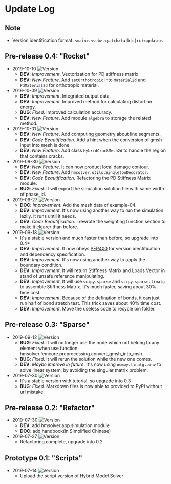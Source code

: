 # Update Log

## Note

* Version identification format: `<main>.<sub>.<patch>(a|b|c|rc)<update>`.

## Pre-release 0.4: "Rocket"

* 2019-10-10 ![Version](https://img.shields.io/badge/pre--release-0.4.3a5-brightgreen.svg)
  * **DEV**: *Improvement*. Vectorization for PD stiffness matrix.
  * **DEV**: *New Feature*. Add `setOrthotropic` into `Material2d` and `PdMaterial2d` for orthotropic material.
* 2019-10-09 ![Version](https://img.shields.io/badge/pre--release-0.4.2a4-brightgreen.svg)
  * **DEV**: *Improvement*. Integrated output data.
  * **DEV**: *Improvement*. Improved method for calculating distortion energy.
  * **BUG**: *Fixed*. Improved calculation accuracy.
  * **DEV**: *New Feature*. Add module `algebra` to storage the related method.
* 2019-10-01 ![Version](https://img.shields.io/badge/pre--release-0.4.2a3-brightgreen.svg)
  * **DEV**: *New Feature*. Add computing geometry about line segments.
  * **DEV**: *Code Beautification*. Add a hint when the conversion of gmsh input into mesh is done.
  * **DEV**: *New Feature*. Add class `HybridCrackMesh2d` to handle the region that contains cracks.
* 2019-09-30 ![Version](https://img.shields.io/badge/pre--release-0.4.1a2-brightgreen.svg)
  * **DEV**: *New Feature*. It can now product local damage contour.
  * **DEV**: *New Feature*. Add `hmsolver.utils.SingletonDecorator`.
  * **DEV**: *Code Beautification*. Refactoring the PD Stiffness Matrix module.
  * **BUG**: *Fixed*. It will export the simulation solution file with same width of phase_id.
* 2019-09-27 ![Version](https://img.shields.io/badge/pre--release-0.4.0a1-brightgreen.svg)
  * **DOC**: *Improvement*. Add the mesh data of example-04.
  * **DEV**: *Improvement*. It's now using another way to run the simulation lazily. It runs until it needs.
  * **DEV**: *Code Beautification*. I rewrote the weighting function section to make it clearer than before.
* 2019-09-18 ![Version](https://img.shields.io/badge/pre--release-0.4.0a0-brightgreen.svg)
  * It's a stable version and much faster than before, so upgrade into 0.4*
  * **DEV**: *Improvement*. It now obeys [PEP400](https://www.python.org/dev/peps/pep-0440/) for version identification and dependency specification.
  * **DEV**: *Improvement*. It's now using another way to apply the boundary condition.
  * **DEV**: *Improvement*. It will return Stiffness Matrix and Loads Vector in stand of unsafe reference manipulating.
  * **DEV**: *Improvement*. It will use `scipy.sparse` and `scipy.sparse.linalg` to assemble Stiffness Matrix. It's much faster, saving about 30% time cost.
  * **DEV**: *Improvement*. Because of the defination of bonds, it can just run half of bond stretch test. This trick saves about 40% time cost.
  * **DEV**: *Improvement*. Move the useless code to recycle bin folder.

## Pre-release 0.3: "Sparse"

* 2019-09-12 ![Version](https://img.shields.io/badge/pre--release-0.3.1a90912-brightgreen.svg)
  * **BUG**: *Fixed*. It will no longer use the node which not belong to any element when use function hmsolver.femcore.preprocessing.convert_gmsh_into_msh.
  * **BUG**: *Fixed*. It will rerun the solution while the new one comes.
  * **DEV**: *Maybe improve in future*. It's now using `numpy.linalg.pinv` to solve linear system, by avoiding the singular matrix problem.
* 2019-07-30 ![Version](https://img.shields.io/badge/pre--release-0.3.0a90730-brightgreen.svg)
  * It's a stable version with tutorial, so upgrade into 0.3
  * **BUG**: *Fixed*. Markdown files is now able to provided to PyPI without url mistake

## Pre-release 0.2: "Refactor"

* 2019-07-30 ![Version](https://img.shields.io/badge/pre--release-0.2.2a90730-brightgreen.svg)
  * **DEV**: add hmsolver.app.simulation module
  * **DOC**: add handbook(in Simplified Chinese)
* 2019-07-27 ![Version](https://img.shields.io/badge/pre--release-0.2.1.a90727-brightgreen.svg)
  * Refactoring complete, upgrade into 0.2


## Prototype 0.1: "Scripts"

* 2019-07-14 ![Version](https://img.shields.io/badge/prototype-0.1-red.svg)
  * Upload the script version of Hybrid Model Solver
